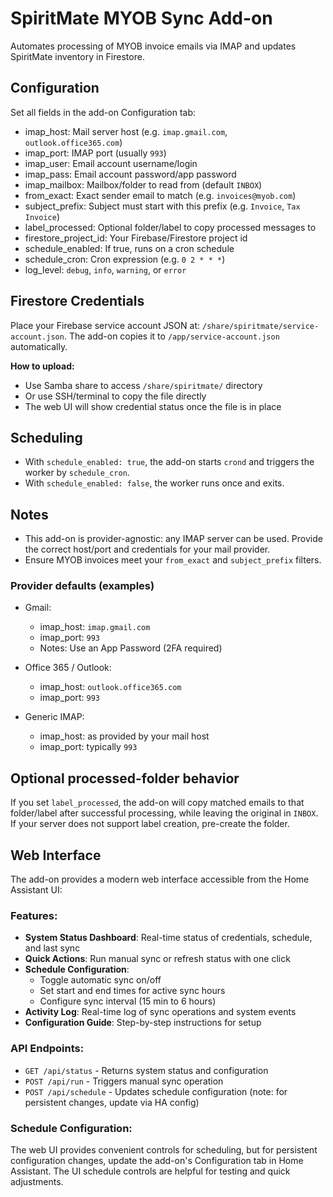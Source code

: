 # SpiritMate MYOB Sync Add-on

Automates processing of MYOB invoice emails via IMAP and updates SpiritMate inventory in Firestore.

## Configuration

Set all fields in the add-on Configuration tab:

- imap_host: Mail server host (e.g. `imap.gmail.com`, `outlook.office365.com`)
- imap_port: IMAP port (usually `993`)
- imap_user: Email account username/login
- imap_pass: Email account password/app password
- imap_mailbox: Mailbox/folder to read from (default `INBOX`)
- from_exact: Exact sender email to match (e.g. `invoices@myob.com`)
- subject_prefix: Subject must start with this prefix (e.g. `Invoice`, `Tax Invoice`)
- label_processed: Optional folder/label to copy processed messages to
- firestore_project_id: Your Firebase/Firestore project id
- schedule_enabled: If true, runs on a cron schedule
- schedule_cron: Cron expression (e.g. `0 2 * * *`)
- log_level: `debug`, `info`, `warning`, or `error`

## Firestore Credentials

Place your Firebase service account JSON at: `/share/spiritmate/service-account.json`.
The add-on copies it to `/app/service-account.json` automatically.

**How to upload:**
- Use Samba share to access `/share/spiritmate/` directory
- Or use SSH/terminal to copy the file directly
- The web UI will show credential status once the file is in place

## Scheduling

- With `schedule_enabled: true`, the add-on starts `crond` and triggers the worker by `schedule_cron`.
- With `schedule_enabled: false`, the worker runs once and exits.

## Notes

- This add-on is provider-agnostic: any IMAP server can be used. Provide the correct host/port and credentials for your mail provider.
- Ensure MYOB invoices meet your `from_exact` and `subject_prefix` filters.

### Provider defaults (examples)

- Gmail:
  - imap_host: `imap.gmail.com`
  - imap_port: `993`
  - Notes: Use an App Password (2FA required)

- Office 365 / Outlook:
  - imap_host: `outlook.office365.com`
  - imap_port: `993`

- Generic IMAP:
  - imap_host: as provided by your mail host
  - imap_port: typically `993`

## Optional processed-folder behavior

If you set `label_processed`, the add-on will copy matched emails to that folder/label after successful processing, while leaving the original in `INBOX`. If your server does not support label creation, pre-create the folder.

## Web Interface

The add-on provides a modern web interface accessible from the Home Assistant UI:

### Features:
- **System Status Dashboard**: Real-time status of credentials, schedule, and last sync
- **Quick Actions**: Run manual sync or refresh status with one click
- **Schedule Configuration**: 
  - Toggle automatic sync on/off
  - Set start and end times for active sync hours
  - Configure sync interval (15 min to 6 hours)
- **Activity Log**: Real-time log of sync operations and system events
- **Configuration Guide**: Step-by-step instructions for setup

### API Endpoints:
- `GET /api/status` - Returns system status and configuration
- `POST /api/run` - Triggers manual sync operation
- `POST /api/schedule` - Updates schedule configuration (note: for persistent changes, update via HA config)

### Schedule Configuration:
The web UI provides convenient controls for scheduling, but for persistent configuration changes, update the add-on's Configuration tab in Home Assistant. The UI schedule controls are helpful for testing and quick adjustments.
